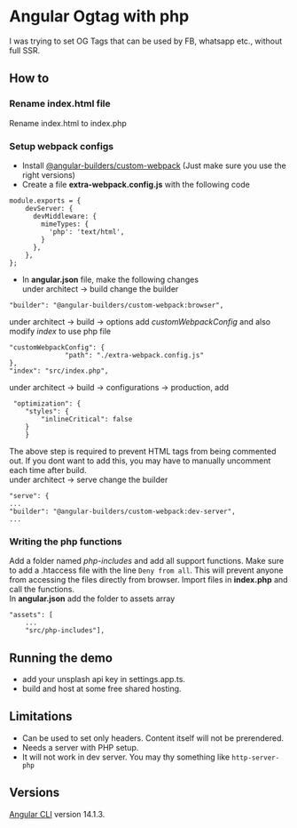 # Angular Ogtag with php

I was trying to set OG Tags that can be used by FB, whatsapp etc., without full SSR.  

## How to
### Rename index.html file
Rename index.html to index.php 

### Setup webpack configs
* Install [@angular-builders/custom-webpack](https://www.npmjs.com/package/@angular-builders/custom-webpack/v/latest) (Just make sure you use the right versions)
* Create a file **extra-webpack.config.js** with the following code  
```
module.exports = {
    devServer: {
      devMiddleware: {
        mimeTypes: {                                                                                                                          
          'php': 'text/html',                                                                                         
        }  
      },
    },
};
```
* In **angular.json** file, make the following changes  
under architect -> build change the builder
```
"builder": "@angular-builders/custom-webpack:browser",
```
under architect -> build -> options add *customWebpackConfig* and also modify *index* to use php file
```
"customWebpackConfig": {
              "path": "./extra-webpack.config.js"
},
"index": "src/index.php",
```
under architect -> build -> configurations -> production, add 
```
 "optimization": {  
    "styles": {
        "inlineCritical": false
    }
    }
```
The above step is required to prevent HTML tags from being commented out. If you dont want to add this, you may have to manually uncomment each time after build.  
under architect -> serve change the builder
```
"serve": {
...
"builder": "@angular-builders/custom-webpack:dev-server",
...

```

### Writing the php functions
Add a folder named *php-includes* and add all support functions. Make sure to add a .htaccess file with the line `Deny from all`. This will prevent anyone from accessing the files directly from browser. Import files in **index.php** and call the functions.   
In **angular.json**  add the folder to assets array
```
"assets": [
    ...
    "src/php-includes"],
```

## Running the demo
* add your unsplash api key in settings.app.ts.
* build and host at some free shared hosting.

## Limitations
* Can be used to set only headers. Content itself will not be prerendered.  
* Needs a server with PHP setup.
* It will not work in dev server. You may thy something like `http-server-php`


## Versions
[Angular CLI](https://github.com/angular/angular-cli) version 14.1.3.   

